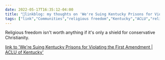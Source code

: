 ```yaml
---
date: 2022-05-17T16:35:12-04:00
title: "🔗linkblog: my thoughts on 'We're Suing Kentucky Prisons for Violating the First Amendment | ACLU of Kentucky'"
tags: ["link","Communities","religious freedom","Kentucky","ACLU","religion"]
---
```

Religious freedom isn't worth anything if it's only a shield for conservative Christianity.
 

[link to 'We're Suing Kentucky Prisons for Violating the First Amendment | ACLU of Kentucky'](https://www.aclu-ky.org/en/news/were-suing-kentucky-prisons-violating-first-amendment)
